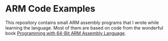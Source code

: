 # ARM Code Examples

This repository contains small ARM assembly programs that I wrote while learning the language. Most of them are based on code from the wonderful book [Programming with 64-Bit ARM Assembly Language](https://link.springer.com/book/10.1007/978-1-4842-5881-1).
